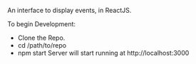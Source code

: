  An interface to display events, in ReactJS.
 
To begin Development:
 - Clone the Repo.
 - cd /path/to/repo
 - npm start
 Server will start running at http://localhost:3000
